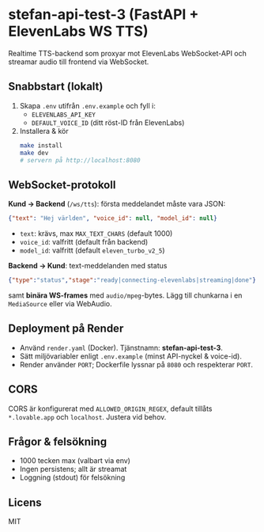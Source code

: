 # stefan-api-test-3 (FastAPI + ElevenLabs WS TTS)

Realtime TTS-backend som proxyar mot ElevenLabs WebSocket-API och streamar audio till frontend via WebSocket.

## Snabbstart (lokalt)

1) Skapa `.env` utifrån `.env.example` och fyll i:
   - `ELEVENLABS_API_KEY`
   - `DEFAULT_VOICE_ID` (ditt röst-ID från ElevenLabs)
2) Installera & kör
   ```sh
   make install
   make dev
   # servern på http://localhost:8080
   ```

## WebSocket-protokoll

**Kund → Backend** (`/ws/tts`): första meddelandet måste vara JSON:
```json
{"text": "Hej världen", "voice_id": null, "model_id": null}
```
- `text`: krävs, max `MAX_TEXT_CHARS` (default 1000)
- `voice_id`: valfritt (default från backend)
- `model_id`: valfritt (default `eleven_turbo_v2_5`)

**Backend → Kund**: text-meddelanden med status
```json
{"type":"status","stage":"ready|connecting-elevenlabs|streaming|done"}
```
samt **binära WS-frames** med `audio/mpeg`-bytes. Lägg till chunkarna i en `MediaSource` eller via WebAudio.

## Deployment på Render

- Använd `render.yaml` (Docker). Tjänstnamn: **stefan-api-test-3**.
- Sätt miljövariabler enligt `.env.example` (minst API-nyckel & voice-id).
- Render använder `PORT`; Dockerfile lyssnar på `8080` och respekterar `PORT`.

## CORS

CORS är konfigurerat med `ALLOWED_ORIGIN_REGEX`, default tillåts `*.lovable.app` och `localhost`. Justera vid behov.

## Frågor & felsökning

- 1000 tecken max (valbart via env)
- Ingen persistens; allt är streamat
- Loggning (stdout) för felsökning

## Licens

MIT
